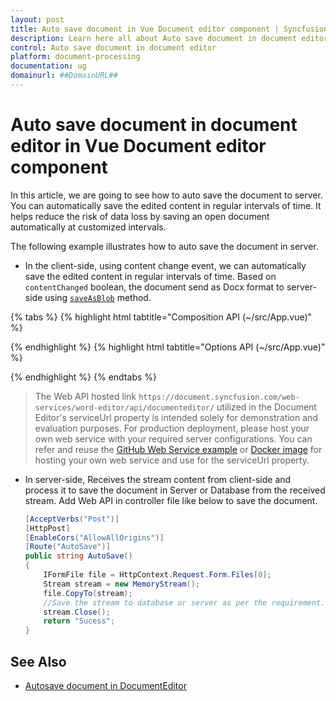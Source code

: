 ```yaml
---
layout: post
title: Auto save document in Vue Document editor component | Syncfusion
description: Learn here all about Auto save document in document editor in Syncfusion Vue Document editor component of Syncfusion Essential JS 2 and more.
control: Auto save document in document editor 
platform: document-processing
documentation: ug
domainurl: ##DomainURL##
---
```


# Auto save document in document editor in Vue Document editor component

In this article, we are going to see how to auto save the document to server. You can automatically save the edited content in regular intervals of time. It helps reduce the risk of data loss by saving an open document automatically at customized intervals.

The following example illustrates how to auto save the document in server.

* In the client-side, using content change event, we can automatically save the edited content in regular intervals of time. Based on `contentChanged` boolean, the document send as Docx format to server-side using [`saveAsBlob`](https://ej2.syncfusion.com/vue/documentation/api/document-editor#saveasblob) method.

{% tabs %}
{% highlight html tabtitle="Composition API (~/src/App.vue)" %}

<template>
  <div id="app">
    <ejs-documenteditorcontainer ref='container' :serviceUrl='serviceUrl' v-on:created="onCreated"
      v-on:contentChange="contentChangeEvent" height="590px" id='container'
      :enableToolbar='true'></ejs-documenteditorcontainer>
  </div>
</template>
<script setup>
import { DocumentEditorContainerComponent as EjsDocumenteditorcontainer, Toolbar } from '@syncfusion/ej2-vue-documenteditor';
import { provide, ref } from 'vue';

const container = ref(null);
const serviceUrl = 'https://document.syncfusion.com/web-services/word-editor/api/documenteditor/';
const contentChanged = ref(false);

//Inject require modules.
provide('DocumentEditorContainer', [Toolbar]);

const contentChangeEvent = function () {
  contentChanged.value = true;
}
const onCreated = function () {
  setInterval(() => {
    if (contentChanged.value) {
      //You can save the document as below
      container.value.ej2Instances.documentEditor
        .saveAsBlob('Docx')
        .then((blob) => {
          console.log('Saved sucessfully');
          let exportedDocument = blob;
          //Now, save the document where ever you want.
          let formData = new FormData();
          formData.append('fileName', 'sample.docx');
          formData.append('data', exportedDocument);
          /* tslint:disable */
          var req = new XMLHttpRequest();
          // Replace your running Url here
          req.open(
            'POST',
            'http://localhost:62869/api/documenteditor/AutoSave',
            true
          );
          req.onreadystatechange = () => {
            if (req.readyState === 4) {
              if (req.status === 200 || req.status === 304) {
                console.log('Saved sucessfully');
              }
            }
          };
          req.send(formData);
        });
      contentChanged.value = false;
    }
  }, 1000);
}
</script>

{% endhighlight %}
{% highlight html tabtitle="Options API (~/src/App.vue)" %}

<template>
  <div id="app">
    <ejs-documenteditorcontainer ref='container' :serviceUrl='serviceUrl' v-on:created="onCreated"
      v-on:contentChange="contentChangeEvent" height="590px" id='container'
      :enableToolbar='true'></ejs-documenteditorcontainer>
  </div>
</template>
<script>
import { DocumentEditorContainerComponent, Toolbar } from '@syncfusion/ej2-vue-documenteditor';

export default {
  components: {
    'ejs-documenteditorcontainer': DocumentEditorContainerComponent
  },
  data() {
    return {
      serviceUrl: 'https://document.syncfusion.com/web-services/word-editor/api/documenteditor/',
      contentChanged: false
    };
  },
  provide: {
    //Inject require modules.
    DocumentEditorContainer: [Toolbar]
  },
  methods: {
    contentChangeEvent: function () {
      this.contentChanged = true;
    },
    onCreated: function () {
      setInterval(() => {
        if (this.contentChanged) {
          //You can save the document as below
          this.$refs.container.ej2Instances.documentEditor
            .saveAsBlob('Docx')
            .then((blob) => {
              console.log('Saved sucessfully');
              let exportedDocument = blob;
              //Now, save the document where ever you want.
              let formData = new FormData();
              formData.append('fileName', 'sample.docx');
              formData.append('data', exportedDocument);
              /* tslint:disable */
              var req = new XMLHttpRequest();
              // Replace your running Url here
              req.open(
                'POST',
                'http://localhost:62869/api/documenteditor/AutoSave',
                true
              );
              req.onreadystatechange = () => {
                if (req.readyState === 4) {
                  if (req.status === 200 || req.status === 304) {
                    console.log('Saved sucessfully');
                  }
                }
              };
              req.send(formData);
            });
          this.contentChanged = false;
        }
      }, 1000);
    },
  },
};
</script>

{% endhighlight %}
{% endtabs %}

> The Web API hosted link `https://document.syncfusion.com/web-services/word-editor/api/documenteditor/` utilized in the Document Editor's serviceUrl property is intended solely for demonstration and evaluation purposes. For production deployment, please host your own web service with your required server configurations. You can refer and reuse the [GitHub Web Service example](https://github.com/SyncfusionExamples/EJ2-DocumentEditor-WebServices) or [Docker image](https://hub.docker.com/r/syncfusion/word-processor-server) for hosting your own web service and use for the serviceUrl property.

  * In server-side, Receives the stream content from client-side and process it to save the document in Server or Database from the received stream. Add Web API in controller file like below to save the document.

      ```c#
      [AcceptVerbs("Post")]
      [HttpPost]
      [EnableCors("AllowAllOrigins")]
      [Route("AutoSave")]
      public string AutoSave()
      {
          IFormFile file = HttpContext.Request.Form.Files[0];
          Stream stream = new MemoryStream();    
          file.CopyTo(stream);
          //Save the stream to database or server as per the requirement.
          stream.Close();
          return "Sucess";
      }
      ```

## See Also
* [Autosave document in DocumentEditor](../how-to/auto-save-document-in-document-editor)